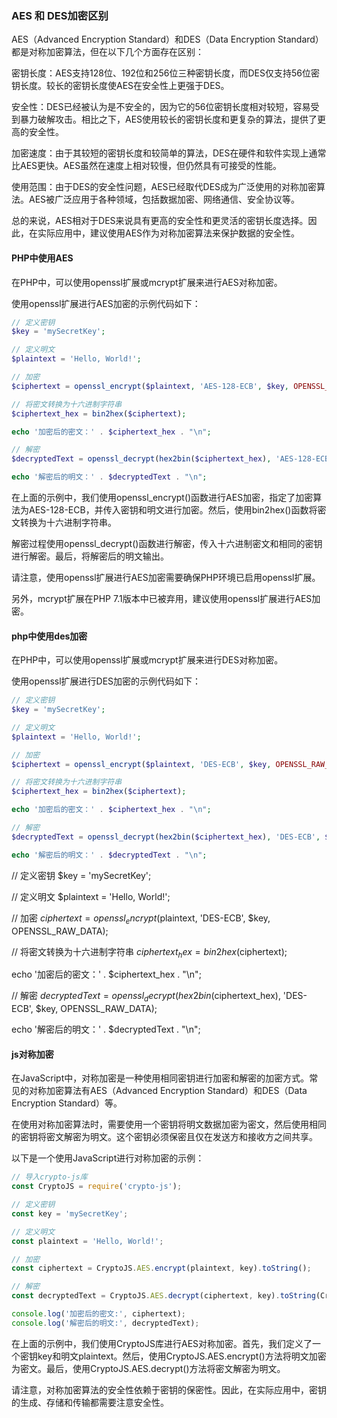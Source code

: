 ### AES 和 DES加密区别

AES（Advanced Encryption Standard）和DES（Data Encryption Standard）都是对称加密算法，但在以下几个方面存在区别：

密钥长度：AES支持128位、192位和256位三种密钥长度，而DES仅支持56位密钥长度。较长的密钥长度使AES在安全性上更强于DES。

安全性：DES已经被认为是不安全的，因为它的56位密钥长度相对较短，容易受到暴力破解攻击。相比之下，AES使用较长的密钥长度和更复杂的算法，提供了更高的安全性。

加密速度：由于其较短的密钥长度和较简单的算法，DES在硬件和软件实现上通常比AES更快。AES虽然在速度上相对较慢，但仍然具有可接受的性能。

使用范围：由于DES的安全性问题，AES已经取代DES成为广泛使用的对称加密算法。AES被广泛应用于各种领域，包括数据加密、网络通信、安全协议等。

总的来说，AES相对于DES来说具有更高的安全性和更灵活的密钥长度选择。因此，在实际应用中，建议使用AES作为对称加密算法来保护数据的安全性。


#### PHP中使用AES
在PHP中，可以使用openssl扩展或mcrypt扩展来进行AES对称加密。

使用openssl扩展进行AES加密的示例代码如下：
```php
// 定义密钥
$key = 'mySecretKey';

// 定义明文
$plaintext = 'Hello, World!';

// 加密
$ciphertext = openssl_encrypt($plaintext, 'AES-128-ECB', $key, OPENSSL_RAW_DATA);

// 将密文转换为十六进制字符串
$ciphertext_hex = bin2hex($ciphertext);

echo '加密后的密文：' . $ciphertext_hex . "\n";

// 解密
$decryptedText = openssl_decrypt(hex2bin($ciphertext_hex), 'AES-128-ECB', $key, OPENSSL_RAW_DATA);

echo '解密后的明文：' . $decryptedText . "\n";
```
在上面的示例中，我们使用openssl_encrypt()函数进行AES加密，指定了加密算法为AES-128-ECB，并传入密钥和明文进行加密。然后，使用bin2hex()函数将密文转换为十六进制字符串。

解密过程使用openssl_decrypt()函数进行解密，传入十六进制密文和相同的密钥进行解密。最后，将解密后的明文输出。

请注意，使用openssl扩展进行AES加密需要确保PHP环境已启用openssl扩展。

另外，mcrypt扩展在PHP 7.1版本中已被弃用，建议使用openssl扩展进行AES加密。

#### php中使用des加密
在PHP中，可以使用openssl扩展或mcrypt扩展来进行DES对称加密。

使用openssl扩展进行DES加密的示例代码如下：
```php
// 定义密钥
$key = 'mySecretKey';

// 定义明文
$plaintext = 'Hello, World!';

// 加密
$ciphertext = openssl_encrypt($plaintext, 'DES-ECB', $key, OPENSSL_RAW_DATA);

// 将密文转换为十六进制字符串
$ciphertext_hex = bin2hex($ciphertext);

echo '加密后的密文：' . $ciphertext_hex . "\n";

// 解密
$decryptedText = openssl_decrypt(hex2bin($ciphertext_hex), 'DES-ECB', $key, OPENSSL_RAW_DATA);

echo '解密后的明文：' . $decryptedText . "\n";
```
// 定义密钥
$key = 'mySecretKey';

// 定义明文
$plaintext = 'Hello, World!';

// 加密
$ciphertext = openssl_encrypt($plaintext, 'DES-ECB', $key, OPENSSL_RAW_DATA);

// 将密文转换为十六进制字符串
$ciphertext_hex = bin2hex($ciphertext);

echo '加密后的密文：' . $ciphertext_hex . "\n";

// 解密
$decryptedText = openssl_decrypt(hex2bin($ciphertext_hex), 'DES-ECB', $key, OPENSSL_RAW_DATA);

echo '解密后的明文：' . $decryptedText . "\n";


#### js对称加密
在JavaScript中，对称加密是一种使用相同密钥进行加密和解密的加密方式。常见的对称加密算法有AES（Advanced Encryption Standard）和DES（Data Encryption Standard）等。

在使用对称加密算法时，需要使用一个密钥将明文数据加密为密文，然后使用相同的密钥将密文解密为明文。这个密钥必须保密且仅在发送方和接收方之间共享。

以下是一个使用JavaScript进行对称加密的示例：
```js
// 导入crypto-js库
const CryptoJS = require('crypto-js');

// 定义密钥
const key = 'mySecretKey';

// 定义明文
const plaintext = 'Hello, World!';

// 加密
const ciphertext = CryptoJS.AES.encrypt(plaintext, key).toString();

// 解密
const decryptedText = CryptoJS.AES.decrypt(ciphertext, key).toString(CryptoJS.enc.Utf8);

console.log('加密后的密文:', ciphertext);
console.log('解密后的明文:', decryptedText);
```
在上面的示例中，我们使用CryptoJS库进行AES对称加密。首先，我们定义了一个密钥key和明文plaintext。然后，使用CryptoJS.AES.encrypt()方法将明文加密为密文。最后，使用CryptoJS.AES.decrypt()方法将密文解密为明文。

请注意，对称加密算法的安全性依赖于密钥的保密性。因此，在实际应用中，密钥的生成、存储和传输都需要注意安全性。